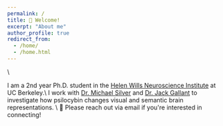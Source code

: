 ```yaml
---
permalink: /
title: 👋 Welcome!
excerpt: "About me"
author_profile: true
redirect_from: 
  - /home/
  - /home.html
---
```

\\

I am a 2nd year Ph.D. student in the [Helen Wills Neuroscience Institute](https://neuroscience.berkeley.edu/) at UC Berkeley.\\
I work with [Dr. Michael Silver](https://argentum.ucbso.berkeley.edu/) and [Dr. Jack Gallant](https://www.gallantlab.org) to investigate how psilocybin changes visual and semantic brain representations. \\
📧 Please reach out via email if you're interested in connecting!
